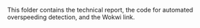 This folder contains the technical report, the code for automated overspeeding detection, and the Wokwi link.
